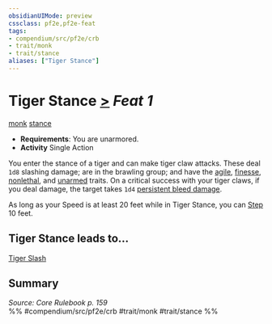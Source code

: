 ```yaml
---
obsidianUIMode: preview
cssclass: pf2e,pf2e-feat
tags:
- compendium/src/pf2e/crb
- trait/monk
- trait/stance
aliases: ["Tiger Stance"]
---
```

# Tiger Stance  [>](/rules/core-rulebook/chapter-9-playing-the-game.md#Actions "Single Action") *Feat 1*  
[monk](/rules/traits/monk.md)  [stance](/rules/traits/stance.md)  

- **Requirements**: You are unarmored.
- **Activity** Single Action

You enter the stance of a tiger and can make tiger claw attacks. These deal `1d8` slashing damage; are in the brawling group; and have the [agile](/rules/traits/agile.md), [finesse](/rules/traits/finesse.md), [nonlethal](/rules/traits/nonlethal.md), and [unarmed](/rules/traits/unarmed.md) traits. On a critical success with your tiger claws, if you deal damage, the target takes `1d4` [persistent bleed damage](/rules/conditions.md#Persistent%20Damage).

As long as your Speed is at least 20 feet while in Tiger Stance, you can [Step](/rules/actions/step.md) 10 feet.

## Tiger Stance leads to...

[Tiger Slash](/compendium/feats/tiger-slash.md)

## Summary

*Source: Core Rulebook p. 159*  
%% #compendium/src/pf2e/crb #trait/monk #trait/stance %%